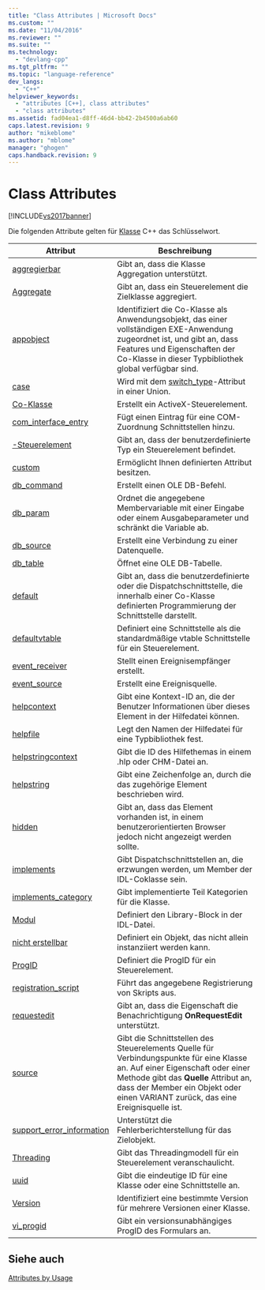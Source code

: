 ```yaml
---
title: "Class Attributes | Microsoft Docs"
ms.custom: ""
ms.date: "11/04/2016"
ms.reviewer: ""
ms.suite: ""
ms.technology: 
  - "devlang-cpp"
ms.tgt_pltfrm: ""
ms.topic: "language-reference"
dev_langs: 
  - "C++"
helpviewer_keywords: 
  - "attributes [C++], class attributes"
  - "class attributes"
ms.assetid: fad04ea1-d8ff-46d4-bb42-2b4500a6ab60
caps.latest.revision: 9
author: "mikeblome"
ms.author: "mblome"
manager: "ghogen"
caps.handback.revision: 9
---
```

# Class Attributes
[!INCLUDE[vs2017banner](../assembler/inline/includes/vs2017banner.md)]

Die folgenden Attribute gelten für [Klasse](../cpp/class-cpp.md) C\+\+ das Schlüsselwort.  
  
|Attribut|Beschreibung|  
|--------------|------------------|  
|[aggregierbar](../windows/aggregatable.md)|Gibt an, dass die Klasse Aggregation unterstützt.|  
|[Aggregate](../windows/aggregates.md)|Gibt an, dass ein Steuerelement die Zielklasse aggregiert.|  
|[appobject](../windows/appobject.md)|Identifiziert die Co\-Klasse als Anwendungsobjekt, das einer vollständigen EXE\-Anwendung zugeordnet ist, und gibt an, dass Features und Eigenschaften der Co\-Klasse in dieser Typbibliothek global verfügbar sind.|  
|[case](../windows/case-cpp.md)|Wird mit dem [switch\_type](../windows/switch-type.md)\-Attribut in einer Union.|  
|[Co\-Klasse](../windows/coclass.md)|Erstellt ein ActiveX\-Steuerelement.|  
|[com\_interface\_entry](../windows/com-interface-entry-cpp.md)|Fügt einen Eintrag für eine COM\-Zuordnung Schnittstellen hinzu.|  
|[\-Steuerelement](../windows/control.md)|Gibt an, dass der benutzerdefinierte Typ ein Steuerelement befindet.|  
|[custom](../windows/custom-cpp.md)|Ermöglicht Ihnen definierten Attribut besitzen.|  
|[db\_command](../windows/db-command.md)|Erstellt einen OLE DB\-Befehl.|  
|[db\_param](../windows/db-param.md)|Ordnet die angegebene Membervariable mit einer Eingabe oder einem Ausgabeparameter und schränkt die Variable ab.|  
|[db\_source](../windows/db-source.md)|Erstellt eine Verbindung zu einer Datenquelle.|  
|[db\_table](../windows/db-table.md)|Öffnet eine OLE DB\-Tabelle.|  
|[default](../windows/default-cpp.md)|Gibt an, dass die benutzerdefinierte oder die Dispatchschnittstelle, die innerhalb einer Co\-Klasse definierten Programmierung der Schnittstelle darstellt.|  
|[defaultvtable](../windows/defaultvtable.md)|Definiert eine Schnittstelle als die standardmäßige vtable Schnittstelle für ein Steuerelement.|  
|[event\_receiver](../windows/event-receiver.md)|Stellt einen Ereignisempfänger erstellt.|  
|[event\_source](../windows/event-source.md)|Erstellt eine Ereignisquelle.|  
|[helpcontext](../windows/helpcontext.md)|Gibt eine Kontext\-ID an, die der Benutzer Informationen über dieses Element in der Hilfedatei können.|  
|[helpfile](../windows/helpfile.md)|Legt den Namen der Hilfedatei für eine Typbibliothek fest.|  
|[helpstringcontext](../windows/helpstringcontext.md)|Gibt die ID des Hilfethemas in einem .hlp oder CHM\-Datei an.|  
|[helpstring](../windows/helpstring.md)|Gibt eine Zeichenfolge an, durch die das zugehörige Element beschrieben wird.|  
|[hidden](../windows/hidden.md)|Gibt an, dass das Element vorhanden ist, in einem benutzerorientierten Browser jedoch nicht angezeigt werden sollte.|  
|[implements](../windows/implements-cpp.md)|Gibt Dispatchschnittstellen an, die erzwungen werden, um Member der IDL\-Coklasse sein.|  
|[implements\_category](../windows/implements-category.md)|Gibt implementierte Teil Kategorien für die Klasse.|  
|[Modul](../windows/module-cpp.md)|Definiert den Library\-Block in der IDL\-Datei.|  
|[nicht erstellbar](../windows/noncreatable.md)|Definiert ein Objekt, das nicht allein instanziiert werden kann.|  
|[ProgID](../windows/progid.md)|Definiert die ProgID für ein Steuerelement.|  
|[registration\_script](../windows/registration-script.md)|Führt das angegebene Registrierung von Skripts aus.|  
|[requestedit](../windows/requestedit.md)|Gibt an, dass die Eigenschaft die Benachrichtigung **OnRequestEdit** unterstützt.|  
|[source](../windows/source-cpp.md)|Gibt die Schnittstellen des Steuerelements Quelle für Verbindungspunkte für eine Klasse an.  Auf einer Eigenschaft oder einer Methode gibt das **Quelle** Attribut an, dass der Member ein Objekt oder einen VARIANT zurück, das eine Ereignisquelle ist.|  
|[support\_error\_information](../windows/support-error-info.md)|Unterstützt die Fehlerberichterstellung für das Zielobjekt.|  
|[Threading](../windows/threading-cpp.md)|Gibt das Threadingmodell für ein Steuerelement veranschaulicht.|  
|[uuid](../windows/uuid-cpp-attributes.md)|Gibt die eindeutige ID für eine Klasse oder eine Schnittstelle an.|  
|[Version](../windows/version-cpp.md)|Identifiziert eine bestimmte Version für mehrere Versionen einer Klasse.|  
|[vi\_progid](../windows/vi-progid.md)|Gibt ein versionsunabhängiges ProgID des Formulars an.|  
  
## Siehe auch  
 [Attributes by Usage](../windows/attributes-by-usage.md)